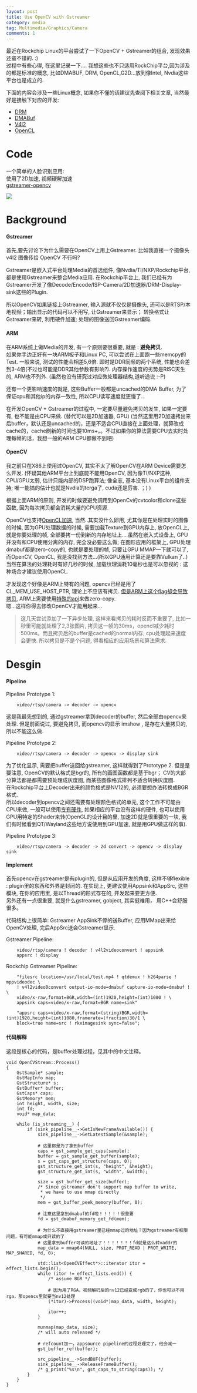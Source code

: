 ```yaml
---
layout: post
title: Use OpenCV with Gstreamer
category: media
tag: Multimedia/Graphics/Camera
comments: 1
---
```


最近在Rockchip Linux的平台尝试了一下OpenCV + Gstreamer的组合, 发现效果还蛮不错的. :)  
过程中有些心得, 在这里记录一下.... 我想这些也不只适用RockChip平台,因为涉及的都是标准的概念,
比如DMABUF, DRM, OpenCL,G2D...放到像Intel, Nvdia这些平台也是成立的.

下面的内容会涉及一些Linux概念, 如果你不懂的话建议先查阅下相关文章, 当然最好是接触下对应的开发: 
* [DRM](https://en.wikipedia.org/wiki/Direct_Rendering_Manager)
* [DMABuf](http://elinux.org/images/a/a8/DMA_Buffer_Sharing-_An_Introduction.pdf6)
* [V4l2](https://linuxtv.org/downloads/legacy/video4linux/v4l2dwgNew.html)
* [OpenCL](https://en.wikipedia.org/wiki/OpenCL)

# Code

一个简单的人脸识别应用:  
使用了2D加速, 视频硬解加速  
[gstreamer-opencv](https://github.com/wzyy2/gstreamer-opencv)

![](https://github.com/wzyy2/wzyy2.github.io/raw/master/images/opencv-demo.jpg)

# Background

#### Gstreamer

首先,要先讨论下为什么需要在OpenCV上用上Gstreamer. 比如我直接一个摄像头 v4l2 图像传给 OpenCV 不行吗?

Gstreamer是嵌入式平台处理Media的首选组件, 像Nvdia/TI/NXP/Rockchip平台, 都是使用Gstreamer来整合Media应用.
在Rockchip平台上, 我们已经有为Gstreamer开发了像Decode/Encode/ISP-Camera/2D加速器/DRM-Display-sink这些的Plugin.  

所以OpenCV如果链接上Gstreamer, 输入源就不仅仅是摄像头, 还可以是RTSP/本地视频；输出显示的代码可以不用写, 让Gstreamer来显示；
转换格式让Gstreamer来转, 利用硬件加速; 处理的图像送回Gstreamer编码.

#### ARM

在ARM系统上做Media的开发, 有一个原则要很重要, 就是 : **避免拷贝**.  
如果你手边正好有一块ARM板子和Linux PC, 可以尝试在上面跑一些memcpy的Test. 一般来说, 测试的性能会相差5,6倍.
即时是DDR同频的两个系统, 性能也会差到3-4倍(不过也可能是DDR其他参数有影响?).
内存操作速度的劣势是RISC天生的, ARM也不列外. (虽然也没有研究过对应微处理器结构,道听途说  :-P)

还有一个更影响速度的就是, 这些Buffer一般都是uncached的DMA Buffer, 为了保证cpu和其他ip的内存一致性, 所以CPU读写速度就更慢了..

在开发OpenCV + Gstreamer的过程中, 一定要尽量避免拷贝的发生, 如果一定要有, 也不能是由CPU来做. (替代可以是2D加速器, GPU)
(当然这里用2D加速拷出来后buffer，默认还是uncached的，还是不适合CPU直接在上面处理，就算改成cache的，cache刷新的时间也要10ms+。。不过如果你的算法需要CPU去实时处理每帧的话，我想一般的ARM CPU都做不到吧)

#### OpenCV

我之前只在X86上使用过OpenCV, 其实不太了解OpenCV在ARM Device需要怎么开发.
(怀疑其他ARM平台上到底能不能用OpenCV, 因为像TI/NXP这种, CPU/GPU太弱, 估计只能内部的DSP跑算法; 像全志, 基本没有Linux平台的组件支持; 唯一能搞的估计也就是Nvdia的terga了, cuda还是厉害.  ；) )

根据上面ARM的原则, 开发的时候要避免调用到OpenCv的cvtcolor和clone这些函数, 因为每次拷贝都会消耗大量的CPU资源.    

OpenCV也支持[OpenCL加速](https://chromium-review.googlesource.com/c/455596), 当然..其实没什么卵用, 尤其你是在处理实时的图像的时候,
因为GPU处理数据的时候, 需要加载Texture到GPU内存上, 放OpenCL上, 就是你要处理的帧, 全部要拷一份到新的内存地址上....虽然在嵌入式设备上, GPU并没有和CPU使用分离的内存, 完全没必要这么做; 在图形应用的框架上, GPU处理dmabuf都是zero-copy的, 也就是要处理的帧, 只要让GPU MMAP一下就可以了, 而OpenCV, OpenCL, 我是没找到方法...(所以GPU通用计算还是要靠Vulkan了..)  
当然在算法的处理耗时有好几秒的时候, 加载纹理消耗10毫秒也是可以忽视的 : 这种场合才建议使用OpenCL.  


才发现这个好像是ARM上特有的问题, opencv已经是用了CL_MEM_USE_HOST_PTR, 理论上不应该有拷贝. [但是ARM上这个flag却会导致拷贝](https://developer.arm.com/docs/100614/latest/optimizing-opencl-for-mali-gpus/memory-allocation/do-not-create-buffers-with-cl_mem_use_host_ptr-if-possible), ARM上需要使用[特殊的api](https://www.khronos.org/registry/OpenCL/extensions/arm/cl_arm_import_memory.txt)来做zero-copy.  
嗯...这样你得去修改OpenCV才能用起来...

> 这几天尝试添加了一下异步处理, 这样来看拷贝的耗时反而不重要了, 比如一秒里可能就处理了2,3张图片, 拷贝这一帧的30ms，opencl减少耗时500ms。而且拷贝后的buffer是cached的normal内存, cpu处理起来速度会更快. 所以拷贝是不是个问题, 得看相应的应用场景和算法需求.

# Desgin

#### Pipeline

Pipeline Prototype 1:

        video/rtsp/camera -> decoder -> opencv

这是我最先想到的, 通过gstreamer拿到decoder的buffer, 然后全部由opencv来处理. 但是前面说过, 要避免拷贝, 而opencv的显示 imshow , 是存在大量拷贝的, 所以不能这么做.

Pipeline Prototype 2:

        video/rtsp/camera -> decoder -> opencv -> display sink

为了优化显示, 需要把buffer送回给gstreamer, 这样就得到了Prototype 2. 但是是要注意, OpenCV的默认格式是bgr的, 所有的画图函数都是基于bgr； CV的大部分算法都是都需要预处理成灰度图, 而某些图像格式排列不适合转换灰度图.   
在Rockchip平台上Decoder出来的颜色格式是NV12的, 必须要想办法转换成BGR格式.  
所以decoder到opencv之间还需要有处理颜色格式的单元, 这个工作不可能由CPU来做, 一般可以使用[专有硬件](http://rockchip.fr/RK3288%20TRM/rk3288-chapter-28-rga2.pdf), 如果相应的平台没有这样的硬件, 
也可以使用GPU用特定的Shader来转(OpenGL的设计目的里, 加速2D就是很重要的一块, 我们有时候看到QT/Wayland这些地方说使用到GPU加速, 就是用GPU做这样的事).

Pipeline Prototype 3:

        video/rtsp/camera -> decoder -> 2d convert -> opencv -> display sink

#### Implement

首先opencv在gstreamer是有plugin的, 但是从应用开发的角度, 这样不够flexible : plugin里的东西和外界是封闭的.
在实现上, 更建议使用Appsink和AppSrc, 这些模块, 在你的应用里, 是以Thread的形式存在的, 开发起来要更方便.  
另外还有一点很重要, 就是什么gstreamer, gobject, 其实挺难用， 用C++会舒服很多。

代码结构上很简单: Gstreamer AppSink不停的送Buffer, 应用MMap出来给OpenCV处理, 完后AppSrc送会Gstreamer显示.

Gstreamer Pipeline:

        video/rtsp/camera ! decoder ! v4l2videoconvert ! appsink
        appsrc ! display

Rockchip Gstreamer Pipeline:

        "filesrc location=/usr/local/test.mp4 ! qtdemux ! h264parse ! mppvideodec \
        ! v4l2video0convert output-io-mode=dmabuf capture-io-mode=dmabuf ! \
        video/x-raw,format=BGR,width=(int)1920,height=(int)1080 ! \
        appsink caps=video/x-raw,format=BGR name=sink"

        "appsrc caps=video/x-raw,format=(string)BGR,width=(int)1920,height=(int)1080,framerate=(fraction)30/1 \
        block=true name=src ! rkximagesink sync=false";


#### 代码解释

这段是核心的代码，是buffer处理过程，见其中的中文注释。

```
void OpenCVStream::Process()
{
    GstSample* sample;
    GstMapInfo map;
    GstStructure* s;
    GstBuffer* buffer;
    GstCaps* caps;
    GstMemory* mem;
    int height, width, size;
    int fd;
    void* map_data;

    while (is_streaming__) {
        if (sink_pipeline__->GetIsNewFrameAvailable()) {
            sink_pipeline__->GetLatestSample(&sample);

            # 这里都是为了拿到buffer
            caps = gst_sample_get_caps(sample);
            buffer = gst_sample_get_buffer(sample);
            s = gst_caps_get_structure(caps, 0);
            gst_structure_get_int(s, "height", &height);
            gst_structure_get_int(s, "width", &width);

            size = gst_buffer_get_size(buffer);
            /* Since gstreamer don't support map buffer to write,
             * we have to use mmap directly
             */
            mem = gst_buffer_peek_memory(buffer, 0);

            # 注意这里拿到dmabuf的fd啦！！！！！很重要
            fd = gst_dmabuf_memory_get_fd(mem);

            # 为什么不直接用gstreamer里已经mmap过的地址？因为gstreamer有权限问题，有可能mmap成只读的了
            # 这里拿到buffer可读的地址了！！！！！！！fd就是这么转vaddr的
            map_data = mmap64(NULL, size, PROT_READ | PROT_WRITE, MAP_SHARED, fd, 0);

            std::list<OpenCVEffect*>::iterator itor = effect_lists.begin();
            while (itor != effect_lists.end()) {
                /* assume BGR */

                # 因为用了RGA，视频解码后的nv12已经变成rgb的了，你也可以不用rga，那opencv里就要当nv12处理
                (*itor)->Process((void*)map_data, width, height);

                itor++;
            }

            munmap(map_data, size);
            /* will auto released */

            # refcount加一，appsource pipeline的过程处理完了，他会减一
            gst_buffer_ref(buffer);
            
            src_pipeline__->SendBUF(buffer);
            sink_pipeline__->ReleaseFrameBuffer();
            /* g_print("%s\n", gst_caps_to_string(caps)); */
        }
    }
}
```